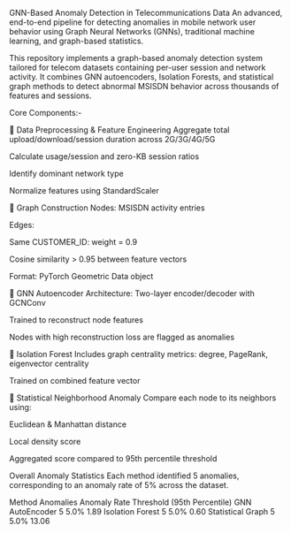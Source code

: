 GNN-Based Anomaly Detection in Telecommunications Data
An advanced, end-to-end pipeline for detecting anomalies in mobile network user behavior using Graph Neural Networks (GNNs), traditional machine learning, and graph-based statistics.


This repository implements a graph-based anomaly detection system tailored for telecom datasets containing per-user session and network activity. It combines GNN autoencoders, Isolation Forests, and statistical graph methods to detect abnormal MSISDN behavior across thousands of features and sessions.

Core Components:-

🔹 Data Preprocessing & Feature Engineering
Aggregate total upload/download/session duration across 2G/3G/4G/5G

Calculate usage/session and zero-KB session ratios

Identify dominant network type

Normalize features using StandardScaler

🔹 Graph Construction
Nodes: MSISDN activity entries

Edges:

Same CUSTOMER_ID: weight = 0.9

Cosine similarity > 0.95 between feature vectors

Format: PyTorch Geometric Data object

🔹 GNN Autoencoder
Architecture: Two-layer encoder/decoder with GCNConv

Trained to reconstruct node features

Nodes with high reconstruction loss are flagged as anomalies

🔹 Isolation Forest
Includes graph centrality metrics: degree, PageRank, eigenvector centrality

Trained on combined feature vector

🔹 Statistical Neighborhood Anomaly
Compare each node to its neighbors using:

Euclidean & Manhattan distance

Local density score

Aggregated score compared to 95th percentile threshold

Overall Anomaly Statistics
Each method identified 5 anomalies, corresponding to an anomaly rate of 5% across the dataset.

Method          	Anomalies	  Anomaly Rate	  Threshold (95th Percentile)
GNN AutoEncoder	  5	          5.0%	          1.89
Isolation Forest	5	          5.0%	          0.60
Statistical Graph	5	          5.0%	          13.06
